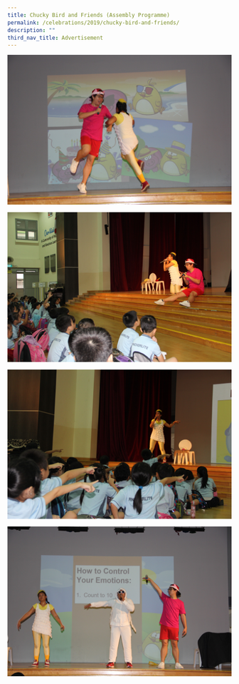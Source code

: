 ```yaml
---
title: Chucky Bird and Friends (Assembly Programme)
permalink: /celebrations/2019/chucky-bird-and-friends/
description: ""
third_nav_title: Advertisement
---
```

![Chucky Bird and Friends (Assembly Programme)](/images/Celebrations/2019/Chucky%20Bird/cbf1.jpg)

![Chucky Bird and Friends (Assembly Programme)](/images/Celebrations/2019/Chucky%20Bird/cbf2.jpg)

![Chucky Bird and Friends (Assembly Programme)](/images/Celebrations/2019/Chucky%20Bird/cbf3.jpg)

![Chucky Bird and Friends (Assembly Programme)](/images/Celebrations/2019/Chucky%20Bird/cbf4.jpg)